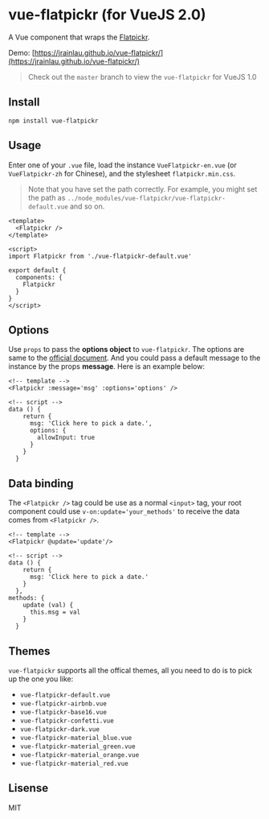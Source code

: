 # vue-flatpickr (for VueJS 2.0)
A Vue component that wraps the [Flatpickr](https://github.com/chmln/flatpickr).

Demo: [https://jrainlau.github.io/vue-flatpickr/](https://jrainlau.github.io/vue-flatpickr/)

> Check out the `master` branch to view the `vue-flatpickr` for VueJS 1.0

## Install
```
npm install vue-flatpickr
```

## Usage
Enter one of your `.vue` file, load the instance `VueFlatpickr-en.vue` (or `VueFlatpickr-zh` for Chinese),  and the stylesheet `flatpickr.min.css`.
> Note that you have set the path correctly. For example, you might set the path as `../node_modules/vue-flatpickr/vue-flatpickr-default.vue` and so on.

```
<template>
  <Flatpickr />
</template>

<script>
import Flatpickr from './vue-flatpickr-default.vue'

export default {
  components: {
    Flatpickr
  }
}
</script>
```

## Options
Use `props` to pass the **options object** to `vue-flatpickr`. The options are same to the [official document](https://chmln.github.io/flatpickr/#options). And you could pass a default message to the instance by the props **message**. Here is an example below:
```
<!-- template -->
<Flatpickr :message='msg' :options='options' />

<!-- script -->
data () {
    return {
      msg: 'Click here to pick a date.',
      options: {
        allowInput: true
      }
    }
  }
```

## Data binding
The  `<Flatpickr />` tag could be use as a normal `<input>` tag, your root component could use `v-on:update='your_methods'` to receive the data comes from `<Flatpickr />`.
```
<!-- template -->
<Flatpickr @update='update'/>

<!-- script -->
data () {
    return {
      msg: 'Click here to pick a date.'
    }
  },
methods: {
    update (val) {
      this.msg = val
    }
  }
```

## Themes
`vue-flatpickr` supports all the offical themes, all you need to do is to pick up the one you like:
- `vue-flatpickr-default.vue`
- `vue-flatpickr-airbnb.vue`
- `vue-flatpickr-base16.vue`
- `vue-flatpickr-confetti.vue`
- `vue-flatpickr-dark.vue`
- `vue-flatpickr-material_blue.vue`
- `vue-flatpickr-material_green.vue`
- `vue-flatpickr-material_orange.vue`
- `vue-flatpickr-material_red.vue`

## Lisense
MIT
